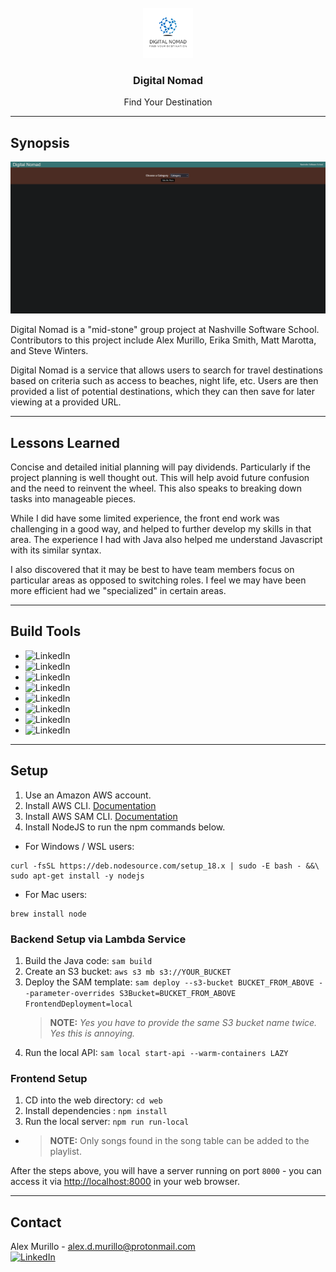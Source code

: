 <!-- PROJECT LOGO -->
<br />
<div align="center">
    <img src="resources/images/logo.PNG" alt="Logo" width="80" height="80">

<h3 align="center">Digital Nomad</h3>

  <p align="center">
    Find Your Destination
    <br />
  </p>
</div>

___

## Synopsis

<img src="resources/images/frontpage.PNG">

Digital Nomad is a "mid-stone" group project at Nashville Software School. Contributors to this project include Alex Murillo, Erika Smith, Matt Marotta, and Steve Winters.

Digital Nomad is a service that allows users to search for travel destinations based on criteria such as access to beaches, night life, etc. Users are then provided a list of potential destinations, which they can then save for later viewing at a provided URL.

---

## Lessons Learned

Concise and detailed initial planning will pay dividends. Particularly if the project planning is well thought out. This will help avoid future confusion and the need to reinvent the wheel. This also speaks to breaking down tasks into manageable pieces.

While I did have some limited experience, the front end work was challenging in a good way, and helped to further develop my skills in that area. The experience I had with Java also helped me understand Javascript with its similar syntax.

I also discovered that it may be best to have team members focus on particular areas as opposed to switching roles. I feel we may have been more efficient had we "specialized" in certain areas.

---

## Build Tools

* <img alt="LinkedIn" src="https://img.shields.io/badge/-Java-red"></a>
* <img alt="LinkedIn" src="https://img.shields.io/badge/-Javascript-orange"></a>
* <img alt="LinkedIn" src="https://img.shields.io/badge/-HTML-blue"></a>
* <img alt="LinkedIn" src="https://img.shields.io/badge/-CSS-green"></a>
* <img alt="LinkedIn" src="https://img.shields.io/badge/-Docker-9cf"></a>
* <img alt="LinkedIn" src="https://img.shields.io/badge/-AWS%20DynamoDB-ff69b4"></a> 
* <img alt="LinkedIn" src="https://img.shields.io/badge/-AWS%20CloudFront-yellowgreen"></a>
* <img alt="LinkedIn" src="https://img.shields.io/badge/-AWS%20CloudFormation-purple"></a>

---

## Setup

1. Use an Amazon AWS account.
2. Install AWS CLI. [Documentation](https://docs.aws.amazon.com/cli/latest/userguide/getting-started-install.html)
3. Install AWS SAM CLI. [Documentation](https://docs.aws.amazon.com/serverless-application-model/latest/developerguide/install-sam-cli.html)
4. Install NodeJS to run the npm commands below.

- For Windows / WSL users:
```shell
curl -fsSL https://deb.nodesource.com/setup_18.x | sudo -E bash - &&\
sudo apt-get install -y nodejs
```
- For Mac users:
```shell
brew install node
```

### Backend Setup via Lambda Service
1. Build the Java code: `sam build`
2. Create an S3 bucket: `aws s3 mb s3://YOUR_BUCKET`
3. Deploy the SAM template: `sam deploy --s3-bucket BUCKET_FROM_ABOVE --parameter-overrides S3Bucket=BUCKET_FROM_ABOVE FrontendDeployment=local`
   > **NOTE:** _Yes you have to provide the same S3 bucket name twice. Yes this is annoying._
4. Run the local API: `sam local start-api --warm-containers LAZY`


### Frontend Setup
1. CD into the web directory: `cd web`
2. Install dependencies : `npm install`
3. Run the local server: `npm run run-local` 
- > **NOTE:** Only songs found in the song table can be added to the playlist.
  
After the steps above, you will have a server running on port `8000` - you can access it via [http://localhost:8000](http://localhost:8000) in your web browser.

---

## Contact

Alex Murillo - alex.d.murillo@protonmail.com
<br>
<a href="https://www.linkedin.com/in/alexdmurillo/"><img alt="LinkedIn" src="https://img.shields.io/badge/-LinkedIn-brightgreen"></a>


